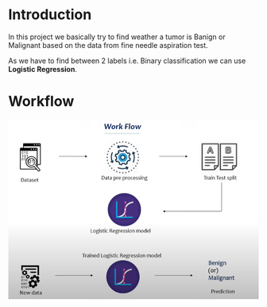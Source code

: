 # **Introduction**

In this project we basically try to find weather a tumor is Banign or Malignant based on the data from fine needle aspiration test.

As we have to find between 2 labels i.e. Binary classification we can use **Logistic Regression**.

# **Workflow**

![Workflow](./img/workflow.png "Workflow")
